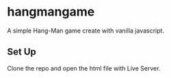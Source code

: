 # hangmangame
A simple Hang-Man game create with vanilla javascript.

## Set Up
Clone the repo and open the html file with Live Server.
